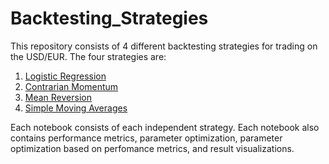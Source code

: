 # Backtesting_Strategies

This repository consists of 4 different backtesting strategies for trading on the USD/EUR. The four strategies are:
1. [Logistic Regression](https://github.com/masonlonoff/Backtesting_Strategies/blob/main/Logistic_Regression_Backtester.ipynb)
2. [Contrarian Momentum](https://github.com/masonlonoff/Backtesting_Strategies/blob/main/Contrarian_Backtester.ipynbhttps://github.com/masonlonoff/Backtesting_Strategies/blob/main/Contrarian_Backtester.ipynb)
3. [Mean Reversion](https://github.com/masonlonoff/Backtesting_Strategies/blob/main/Bollinger_Bands_backtester.ipynb)
4. [Simple Moving Averages](https://github.com/masonlonoff/Backtesting_Strategies/blob/main/SMA_Backtester.ipynb)

Each notebook consists of each independent strategy. Each notebook also contains performance metrics, parameter optimization, parameter optimization based on perfomance metrics, and result visualizations. 
